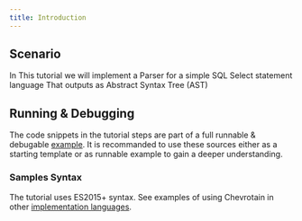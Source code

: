 ```yaml
---
title: Introduction
---
```


## Scenario

In This tutorial we will implement a Parser for a simple SQL Select statement language
That outputs as Abstract Syntax Tree (AST)

## Running & Debugging

The code snippets in the tutorial steps are part of a full
runnable & debugable [example](https://github.com/SAP/chevrotain/tree/master/examples/tutorial).
It is recommanded to use these sources either as a starting template
or as runnable example to gain a deeper understanding.

### Samples Syntax

The tutorial uses ES2015+ syntax.
See examples of using Chevrotain in other [implementation languages](https://github.com/SAP/chevrotain/tree/master/examples/implementation_languages).
